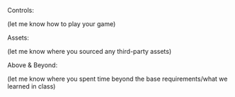 Controls:

(let me know how to play your game)

Assets:

(let me know where you sourced any third-party assets)

Above & Beyond:

(let me know where you spent time beyond the base requirements/what we learned in class)
